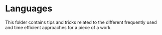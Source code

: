 # Languages
This folder contains tips and tricks related to the different frequently used and time efficient approaches for a piece of a work.